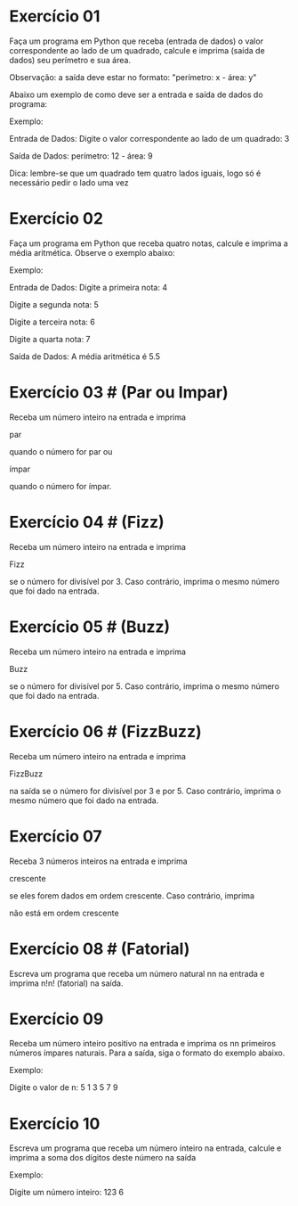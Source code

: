 # Exercício 01 #

Faça um programa em Python que receba (entrada de dados) o valor correspondente ao lado de um quadrado, calcule e imprima (saída de dados) seu perímetro e sua área.

Observação: a saída deve estar no formato: "perímetro: x - área: y"

Abaixo um exemplo de como deve ser a entrada e saída de dados do programa:

Exemplo:

Entrada de Dados:
Digite o valor correspondente ao lado de um quadrado: 3

Saída de Dados:
perímetro: 12 - área: 9

Dica: lembre-se que um quadrado tem quatro lados iguais, logo só é necessário pedir o lado uma vez

# Exercício 02 #

Faça um programa em Python que receba quatro notas, calcule e imprima a média aritmética. Observe o exemplo abaixo:

Exemplo:

Entrada de Dados:
Digite a primeira nota: 4

Digite a segunda nota: 5

Digite a terceira nota: 6

Digite a quarta nota: 7

Saída de Dados:
A média aritmética é 5.5

# Exercício 03 # (Par ou Impar)

Receba um número inteiro na entrada e imprima

par

quando o número for par ou

ímpar

quando o número for ímpar.

# Exercício 04 # (Fizz)

Receba um número inteiro na entrada e imprima

Fizz

se o número for divisível por 3. Caso contrário, imprima o mesmo número que foi dado na entrada.

# Exercício 05 # (Buzz)

Receba um número inteiro na entrada e imprima

Buzz

se o número for divisível por 5. Caso contrário, imprima o mesmo número que foi dado na entrada.

# Exercício 06 # (FizzBuzz)

Receba um número inteiro na entrada e imprima

FizzBuzz

na saída se o número for divisível por 3 e por 5. Caso contrário, imprima o mesmo número que foi dado na entrada.

# Exercício 07 # 

Receba 3 números inteiros na entrada e imprima

crescente

se eles forem dados em ordem crescente. Caso contrário, imprima

não está em ordem crescente

# Exercício 08 # (Fatorial)

Escreva um programa que receba um número natural nn na entrada e imprima n!n! (fatorial) na saída.

# Exercício 09 #

Receba um número inteiro positivo na entrada e imprima os nn primeiros números ímpares naturais. Para a saída, siga o formato do exemplo abaixo.

Exemplo:

Digite o valor de n: 5
1
3
5
7
9

# Exercício 10 #

Escreva um programa que receba um número inteiro na entrada, calcule e imprima a soma dos dígitos deste número na saída

Exemplo:

Digite um número inteiro: 123
6





